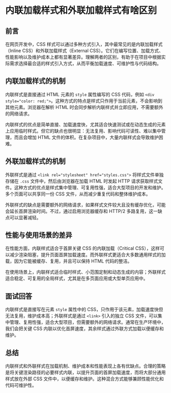 # **内联加载样式和外联加载样式有啥区别**

## 前言

在网页开发中，CSS 样式可以通过多种方式引入，其中最常见的是内联加载样式（Inline CSS）和外联加载样式（External CSS）。它们在编写位置、加载方式、性能影响以及维护成本上都有显著差异。理解两者的区别，有助于在项目中根据实际需求选择最合适的样式引入方式，从而平衡加载速度、可维护性与代码结构。

## 内联加载样式的机制

内联样式是直接通过 HTML 元素的 `style` 属性编写的 CSS 代码，例如 `<div style="color: red;">`。这种方式的特点是样式只作用于当前元素，不会影响到其他元素。浏览器在解析 HTML 时会同步解析内联样式并立即应用，不需要额外的网络请求。

内联样式的优点是简单直接、加载速度快，尤其适合快速测试或在动态生成的元素上应用临时样式。但它的缺点也很明显：无法复用、影响代码可读性、难以集中管理，而且会增加 HTML 文件的体积。在复杂项目中，大量内联样式会导致维护困难。

## 外联加载样式的机制

外联样式是通过 `<link rel="stylesheet" href="styles.css">` 将样式文件单独存储在 `.css` 文件中，然后由浏览器在加载 HTML 时发起 HTTP 请求获取样式文件。这种方式的优点是样式集中管理、可复用性强，适合大型项目的开发和维护。多个页面可以共享同一份 CSS 文件，从而减少重复代码和整体维护成本。

外联样式的缺点是需要额外的网络请求，如果样式文件较大且没有缓存优化，可能会延长首屏渲染时间。不过，通过启用浏览器缓存和 HTTP/2 多路复用，这一缺点可以显著减轻。

## 性能与使用场景的差异

在性能方面，内联样式适合于首屏关键 CSS 的内联加载（Critical CSS），这样可以减少渲染阻塞，提升页面首屏加载速度。而外联样式更适合大多数通用样式的加载，因为它能被缓存、复用，并且可以保持 HTML 代码的整洁。

在使用场景上，内联样式适合临时样式、小范围定制和动态生成的内容；外联样式适合稳定、可复用的全局样式，尤其是在多页面应用或大型单页应用中。

## 面试回答

内联样式是直接写在元素 `style` 属性中的 CSS，只作用于该元素，加载速度快但无法复用，维护成本高；外联样式是通过 `<link>` 引入的独立 CSS 文件，可以集中管理、复用性强，适合大型项目，但需要额外的网络请求。通常在生产环境中，我们会把关键 CSS 内联以优化首屏速度，其余样式通过外联方式加载以便缓存和维护。

## 总结

内联样式和外联样式在加载机制、维护成本和性能表现上各有优缺点。合理的策略是将关键渲染路径的必要样式内联，以提升页面的首屏加载速度，而将大部分通用样式放在外部 CSS 文件中，以便缓存和维护。这种混合方式能够兼顾性能优化和代码可维护性。